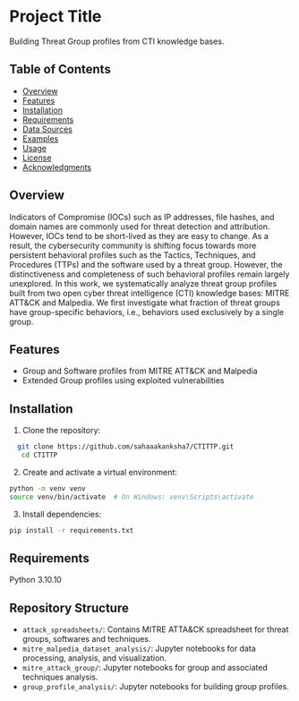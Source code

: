 # Project Title

Building Threat Group profiles from CTI knowledge bases. 

## Table of Contents

- [Overview](#overview)
- [Features](#features)
- [Installation](#installation)
- [Requirements](#requirements)
- [Data Sources](#data-sources)
- [Examples](#examples)
- [Usage](#usage)
- [License](#license)
- [Acknowledgments](#acknowledgments)

## Overview

Indicators of Compromise (IOCs) such as IP addresses, file hashes, and domain names are commonly used
for threat detection and attribution. However, IOCs tend to be short-lived as they are easy to change. As a result,
the cybersecurity community is shifting focus towards more
persistent behavioral profiles such as the Tactics, Techniques,
and Procedures (TTPs) and the software used by a threat
group. However, the distinctiveness and completeness of such
behavioral profiles remain largely unexplored. In this work,
we systematically analyze threat group profiles built from
two open cyber threat intelligence (CTI) knowledge bases:
MITRE ATT&CK and Malpedia. We first investigate what
fraction of threat groups have group-specific behaviors, i.e.,
behaviors used exclusively by a single group. 

## Features

- Group and Software profiles from MITRE ATT&CK and Malpedia
- Extended Group profiles using exploited vulnerabilities

## Installation

1. Clone the repository:
```bash
  git clone https://github.com/sahaaakanksha7/CTITTP.git
   cd CTITTP
```

2. Create and activate a virtual environment:
```bash
python -m venv venv
source venv/bin/activate  # On Windows: venv\Scripts\activate
```

3. Install dependencies:
```bash
pip install -r requirements.txt
```

## Requirements

Python 3.10.10

## Repository Structure

- `attack_spreadsheets/`: Contains MITRE ATTA&CK spreadsheet for threat groups, softwares and techniques.
- `mitre_malpedia_dataset_analysis/`: Jupyter notebooks for data processing, analysis, and visualization.
- `mitre_attack_group/`: Jupyter notebooks for group and associated techniques analysis.
- `group_profile_analysis/`: Jupyter notebooks for building group profiles. 